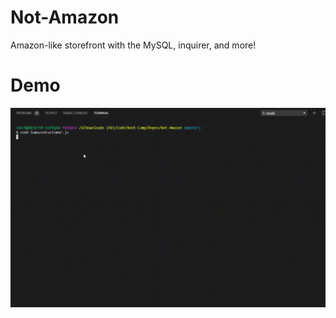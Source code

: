 # Not-Amazon
Amazon-like storefront with the MySQL, inquirer, and more!

# Demo

<img src="./media/Demo_Not-Amazon.gif">

